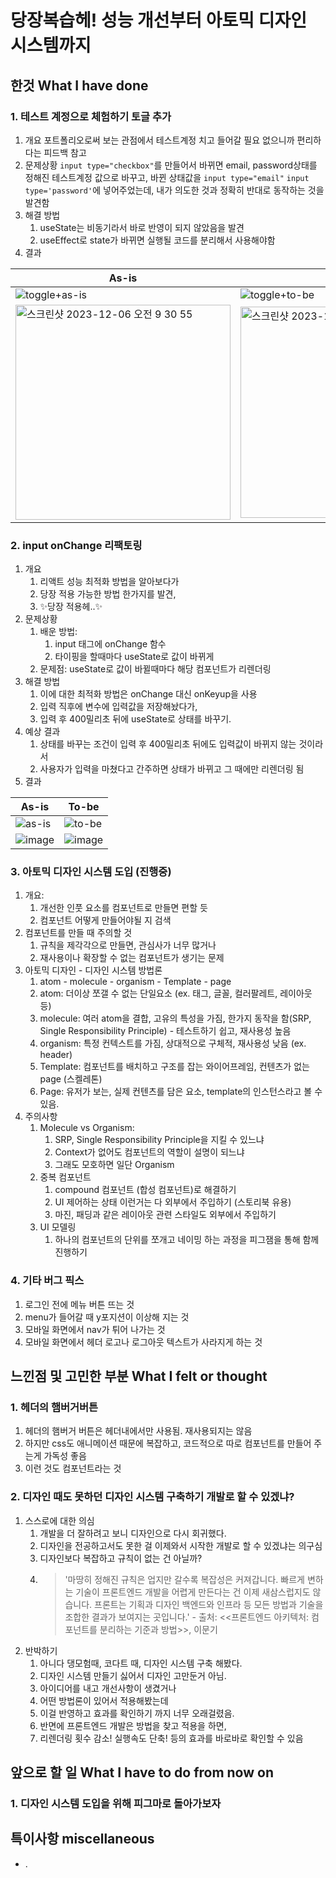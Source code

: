 # 당장복습헤! 성능 개선부터 아토믹 디자인 시스템까지
## 한것 What I have done
### 1. 테스트 계정으로 체험하기 토글 추가
1. 개요
   포트폴리오로써 보는 관점에서 테스트계정 치고 들어갈 필요 없으니까 편리하다는 피드백 참고
2. 문제상황
   `input type="checkbox"`를 만들어서 바뀌면 email, password상태를 정해진 테스트계정 값으로 바꾸고,
   바뀐 상태값을 `input type="email"` `input type='password'`에 넣어주었는데,
   내가 의도한 것과 정확히 반대로 동작하는 것을 발견함
3. 해결 방법
    1. useState는 비동기라서 바로 반영이 되지 않았음을 발견
    2. useEffect로 state가 바뀌면 실행될 코드를 분리해서 사용해야함
6. 결과
  
| As-is | To-be |
|---|---|
| ![toggle+as-is](https://github.com/sthgml/blog/assets/41767015/e87926db-fc9f-448d-a18c-c126141054ed) |      ![toggle+to-be](https://github.com/sthgml/blog/assets/41767015/de8633bd-f84e-46f9-af70-cff7f9e50210) |
| <img width="344" alt="스크린샷 2023-12-06 오전 9 30 55" src="https://github.com/sthgml/blog/assets/41767015/807f6a81-3385-451f-a93a-6569a9defb8e"> | <img width="338" alt="스크린샷 2023-12-06 오전 9 32 35" src="https://github.com/sthgml/blog/assets/41767015/b309717b-4c17-4859-88bb-f3d3eff9d690"> |

### 2. input onChange 리팩토링
1. 개요
    1. 리액트 성능 최적화 방법을 알아보다가 
    2. 당장 적용 가능한 방법 한가지를 발견,
    3. ✨당장 적용헤..✨
3. 문제상황
    1. 배운 방법: 
        1. input 태그에 onChange 함수
        2. 타이핑을 할때마다 useState로 값이 바뀌게 
    2. 문제점: useState로 값이 바뀔때마다 해당 컴포넌트가 리렌더링
4. 해결 방법
    1. 이에 대한 최적화 방법은 onChange 대신 onKeyup을 사용
    2. 입력 직후에 변수에 입력값을 저장해놨다가, 
    3. 입력 후 400밀리초 뒤에 useState로 상태를 바꾸기.
5. 예상 결과
    1. 상태를 바꾸는 조건이 입력 후 400밀리초 뒤에도 입력값이 바뀌지 않는 것이라서
    2. 사용자가 입력을 마쳤다고 간주하면 상태가 바뀌고 그 때에만 리렌더링 됨
6. 결과
  
| As-is | To-be |
|---|---|
|![as-is](https://github.com/sthgml/blog/assets/41767015/83b50cf1-b4bf-4a1b-889c-8e21e95d4642)|![to-be](https://github.com/sthgml/blog/assets/41767015/1f97b15e-11da-47c1-ad00-2003a6c75771)|
|![image](https://github.com/sthgml/blog/assets/41767015/cff315bf-1af3-4e85-9652-59de12973947)| ![image](https://github.com/sthgml/blog/assets/41767015/95b5ab7b-6545-4d1f-b5b4-33571ba8d447)|
### 3. 아토믹 디자인 시스템 도입 (진행중)
1. 개요:
    1. 개선한 인풋 요소를 컴포넌트로 만들면 편할 듯
    2. 컴포넌트 어떻게 만들어야될 지 검색
3. 컴포넌트를 만들 때 주의할 것
    1. 규칙을 제각각으로 만들면, 관심사가 너무 많거나 
    2. 재사용이나 확장할 수 없는 컴포넌트가 생기는 문제
4. 아토믹 디자인 - 디자인 시스템 방법론
    1. atom - molecule - organism - Template - page
    2. atom: 더이상 쪼갤 수 없는 단일요소 (ex. 태그, 글꼴, 컬러팔레트, 레이아웃 등)
    4. molecule: 여러 atom을 결합, 고유의 특성을 가짐, 한가지 동작을 함(SRP, Single Responsibility Principle) - 테스트하기 쉽고, 재사용성 높음
    5. organism: 특정 컨텍스트를 가짐, 상대적으로 구체적, 재사용성 낮음 (ex. header)
    6.  Template: 컴포넌트를 배치하고 구조를 잡는 와이어프레임, 컨텐츠가 없는 page (스켈레톤)
    7. Page: 유저가 보는, 실제 컨텐츠를 담은 요소, template의 인스턴스라고 볼 수 있음.
3. 주의사항
    1. Molecule vs Organism: 
        1. SRP, Single Responsibility Principle을 지킬 수 있느냐
        2. Context가 없어도 컴포넌트의 역할이 설명이 되느냐
        3. 그래도 모호하면 일단 Organism
    2. 중복 컴포넌트
        1. compound 컴포넌트 (합성 컴포넌트)로 해결하기
        2. UI 제어하는 상태 이런거는 다 외부에서 주입하기 (스토리북 유용)
        3. 마진, 패딩과 같은 레이아웃 관련 스타일도 외부에서 주입하기
    3. UI 모델링
        1. 하나의 컴포넌트의 단위를 쪼개고 네이밍 하는 과정을 피그잼을 통해 함께 진행하기
### 4. 기타 버그 픽스
1. 로그인 전에 메뉴 버튼 뜨는 것
2. menu가 들어갈 때 y포지션이 이상해 지는 것
3. 모바일 화면에서 nav가 튀어 나가는 것
4. 모바일 화면에서 헤더 로고나 로그아웃 텍스트가 사라지게 하는 것
## 느낀점 및 고민한 부분 What I felt or thought
### 1. 헤더의 햄버거버튼
1. 헤더의 햄버거 버튼은 헤더내에서만 사용됨. 재사용되지는 않음
2. 하지만 css도 애니메이션 때문에 복잡하고, 코드적으로 따로 컴포넌트를 만들어 주는게 가독성 좋음
3. 이런 것도 컴포넌트라는 것
### 2. 디자인 때도 못하던 디자인 시스템 구축하기 개발로 할 수 있겠냐?
1. 스스로에 대한 의심
    1. 개발을 더 잘하려고 보니 디자인으로 다시 회귀했다.
    2. 디자인을 전공하고서도 못한 걸 이제와서 시작한 개발로 할 수 있겠냐는 의구심
    3. 디자인보다 복잡하고 규칙이 없는 건 아닐까?
    4. > '마땅히 정해진 규칙은 업지만 갈수록 복잡성은 커져갑니다. 빠르게 변하는 기술이 프론트엔드 개발을 어렵게 만든다는 건 이제 새삼스럽지도 않습니다. 프론트는 기획과 디자인 백엔드와 인프라 등 모든 방법과 기술을 조합한 결과가 보여지는 곳입니다.' - 출처: <<프론트엔드 아키텍처: 컴포넌트를 분리하는 기준과 방법>>, 이문기
2. 반박하기 
    1. 아니다 댕모험때, 코다트 때, 디자인 시스템 구축 해봤다.
    2. 디자인 시스템 만들기 싫어서 디자인 고만둔거 아님.
      1. 아이디어를 내고 개선사항이 생겼거나
      2. 어떤 방법론이 있어서 적용해봤는데
      3. 이걸 반영하고 효과를 확인하기 까지 너무 오래걸렸음.
      4. 반면에 프론트엔드 개발은 방법을 찾고 적용을 하면,
      5. 리렌더링 횟수 감소! 실행속도 단축! 등의 효과를 바로바로 확인할 수 있음
## 앞으로 할 일 What I have to do from now on
### 1. 디자인 시스템 도입을 위해 피그마로 돌아가보자
## 특이사항 miscellaneous
- .
